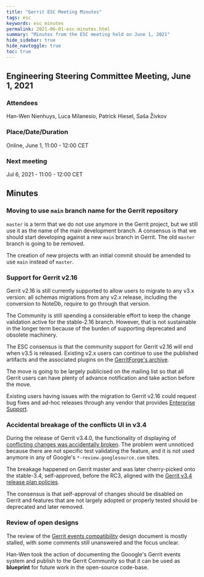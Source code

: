 ```yaml
---
title: "Gerrit ESC Meeting Minutes"
tags: esc
keywords: esc minutes
permalink: 2021-06-01-esc-minutes.html
summary: "Minutes from the ESC meeting held on June 1, 2021"
hide_sidebar: true
hide_navtoggle: true
toc: true
---
```




## Engineering Steering Committee Meeting, June 1, 2021

### Attendees

Han-Wen Nienhuys, Luca Milanesio, Patrick Hiesel, Saša Živkov

### Place/Date/Duration

Online, June 1, 11:00 - 12:00 CET

### Next meeting

Jul 6, 2021 - 11:00 - 12:00 CET

## Minutes

### Moving to use `main` branch name for the Gerrit repository

`master` is a term that we do not use anymore in the Gerrit project, but we
still use it as the name of the main development branch. A consensus is that we
should start developing against a new `main` branch in Gerrit. The old `master`
branch is going to be removed.

The creation of new projects with an initial commit should be amended to use
`main` instead of `master`.

### Support for Gerrit v2.16

Gerrit v2.16 is still currently supported to allow users to migrate
to any v3.x version: all schemas migrations from any v2.x release, including the
conversion to NoteDb, require to go through that version.

The Community is still spending a considerable effort to keep the change
validation active for the stable-2.16 branch. However, that is not sustainable
in the longer term because of the burden of supporting deprecated and obsolete
machinery.

The ESC consensus is that the community support for Gerrit v2.16 will end when
v3.5 is released. Existing v2.x users can continue to use the published
artifacts and the associated plugins on the [GerritForge's archive](https://archive-ci.gerritforge.com).

The move is going to be largely publicised on the mailing list so that all
Gerrit users can have plenty of advance notification and take action before the
move.

Existing users having issues with the migration to Gerrit v2.16 could request
bug fixes and ad-hoc releases through any vendor that provides
[Enterprise Support](https://www.gerritcodereview.com/support.html#enterprise-support).

### Accidental breakage of the conflicts UI in v3.4

During the release of Gerrit v3.4.0, the functionality of displaying of
[conflicting changes was accidentally broken](https://bugs.chromium.org/p/gerrit/issues/detail?id=14561).
The problem went unnoticed because there are not specific test validating the
feature, and it is not used anymore in any of Google's `*-review.googlesource.com`
sites.

The breakage happened on Gerrit master and was later cherry-picked onto the
stable-3.4, self-approved, before the RC3, aligned with the
[Gerrit v3.4 release plan policies](https://www.gerritcodereview.com/2021-03-16-gerrit-3.4-release-plan.html).

The consensus is that self-approval of changes should be disabled on Gerrit and
features that are not largely adopted or properly tested should be deprecated
and later removed.

### Review of open designs

The review of the [Gerrit events compatibility](https://gerrit-review.googlesource.com/c/homepage/+/302082)
design document is mostly stalled, with some comments still unanswered and the
focus unclear.

Han-Wen took the action of documenting the Gooogle's Gerrit events system and
publish to the Gerrit Community so that it can be used as __blueprint__ for
future work in the open-source code-base.